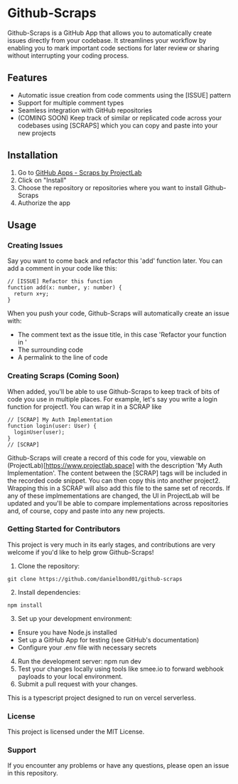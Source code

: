 # Github-Scraps

Github-Scraps is a GitHub App that allows you to automatically create issues directly from your codebase. It streamlines your workflow by enabling you to mark important code sections for later review or sharing without interrupting your coding process.

## Features

- Automatic issue creation from code comments using the [ISSUE] pattern
- Support for multiple comment types
- Seamless integration with GitHub repositories
- (COMING SOON) Keep track of similar or replicated code across your codebases using [SCRAPS] which you can copy and paste into your new projects

## Installation

1. Go to [GitHub Apps - Scraps by ProjectLab](https://github.com/apps/scraps-by-projectlab)
2. Click on "Install"
3. Choose the repository or repositories where you want to install Github-Scraps
4. Authorize the app

## Usage

### Creating Issues

Say you want to come back and refactor this 'add' function later. You can add a comment in your code like this:

```
// [ISSUE] Refactor this function
function add(x: number, y: number) {
  return x+y;
}
```

When you push your code, Github-Scraps will automatically create an issue with:

- The comment text as the issue title, in this case 'Refactor your function in <filename>'
- The surrounding code
- A permalink to the line of code

### Creating Scraps (Coming Soon)

When added, you'll be able to use Github-Scraps to keep track of bits of code you use in multiple places. For example, let's say you write a login function for project1. You can wrap it in a SCRAP like

```
// [SCRAP] My Auth Implementation
function login(user: User) {
  loginUser(user);
}
// [SCRAP]
```

Github-Scraps will create a record of this code for you, viewable on (ProjectLab)[https://www.projectlab.space] with the description 'My Auth Implementation'. The content between the [SCRAP] tags will be included in the recorded code snippet. You can then copy this into another project2. Wrapping this in a SCRAP will also add this file to the same set of records. If any of these implmementations are changed, the UI in ProjectLab will be updated and you'll be able to compare implementations across repositories and, of course, copy and paste into any new projects.

### Getting Started for Contributors

This project is very much in its early stages, and contributions are very welcome if you'd like to help grow Github-Scraps!

1. Clone the repository:

```
git clone https://github.com/danielbond01/github-scraps
```

2. Install dependencies:

```
npm install
```

3. Set up your development environment:

- Ensure you have Node.js installed
- Set up a GitHub App for testing (see GitHub's documentation)
- Configure your .env file with necessary secrets

4. Run the development server:
   npm run dev
5. Test your changes locally using tools like smee.io to forward webhook payloads to your local environment.
6. Submit a pull request with your changes.

This is a typescript project designed to run on vercel serverless.

### License

This project is licensed under the MIT License.

### Support

If you encounter any problems or have any questions, please open an issue in this repository.
